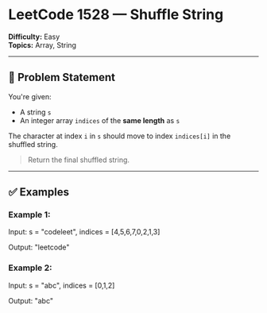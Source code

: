 # LeetCode 1528 — Shuffle String

**Difficulty:** Easy  
**Topics:** Array, String

---

## 🧠 Problem Statement

You're given:

- A string `s`
- An integer array `indices` of the **same length** as `s`

The character at index `i` in `s` should move to index `indices[i]` in the shuffled string.

> Return the final shuffled string.

---

## ✅ Examples

### Example 1:
Input: s = "codeleet", indices = [4,5,6,7,0,2,1,3]

Output: "leetcode"


### Example 2:
Input: s = "abc", indices = [0,1,2]

Output: "abc"